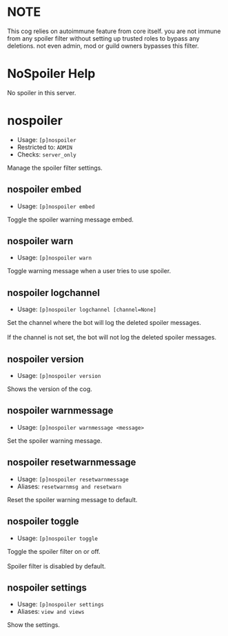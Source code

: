 # NOTE
This cog relies on autoimmune feature from core itself. you are not immune from any spoiler filter without setting up trusted roles to bypass any deletions. not even admin, mod or guild owners bypasses this filter.

# NoSpoiler Help
No spoiler in this server.

# nospoiler
 - Usage: `[p]nospoiler `
 - Restricted to: `ADMIN`
 - Checks: `server_only`

Manage the spoiler filter settings.

## nospoiler embed
 - Usage: `[p]nospoiler embed `

Toggle the spoiler warning message embed.

## nospoiler warn
 - Usage: `[p]nospoiler warn `

Toggle warning message when a user tries to use spoiler.

## nospoiler logchannel
 - Usage: `[p]nospoiler logchannel [channel=None] `

Set the channel where the bot will log the deleted spoiler messages.<br/><br/>If the channel is not set, the bot will not log the deleted spoiler messages.

## nospoiler version
 - Usage: `[p]nospoiler version `

Shows the version of the cog.

## nospoiler warnmessage
 - Usage: `[p]nospoiler warnmessage <message> `

Set the spoiler warning message.

## nospoiler resetwarnmessage
 - Usage: `[p]nospoiler resetwarnmessage `
 - Aliases: `resetwarnmsg and resetwarn`

Reset the spoiler warning message to default.

## nospoiler toggle
 - Usage: `[p]nospoiler toggle `

Toggle the spoiler filter on or off.<br/><br/>Spoiler filter is disabled by default.

## nospoiler settings
 - Usage: `[p]nospoiler settings `
 - Aliases: `view and views`

Show the settings.